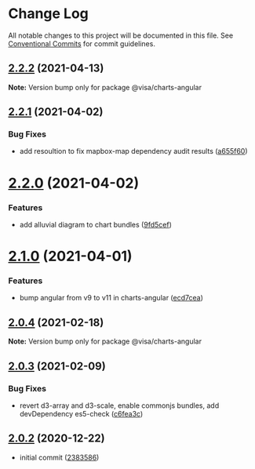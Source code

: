 # Change Log

All notable changes to this project will be documented in this file.
See [Conventional Commits](https://conventionalcommits.org) for commit guidelines.

## [2.2.2](https://github.com/visa/visa-chart-components/compare/@visa/charts-angular@2.2.1...@visa/charts-angular@2.2.2) (2021-04-13)

**Note:** Version bump only for package @visa/charts-angular





## [2.2.1](https://github.com/visa/visa-chart-components/compare/@visa/charts-angular@2.2.0...@visa/charts-angular@2.2.1) (2021-04-02)


### Bug Fixes

* add resoultion to fix mapbox-map dependency audit results ([a655f60](https://github.com/visa/visa-chart-components/commit/a655f60c5b4d87f02d8ff85d524853268325eb7b))





# [2.2.0](https://github.com/visa/visa-chart-components/compare/@visa/charts-angular@2.1.0...@visa/charts-angular@2.2.0) (2021-04-02)


### Features

* add alluvial diagram to chart bundles ([9fd5cef](https://github.com/visa/visa-chart-components/commit/9fd5cef90db9a968c5a283ff065b1e5050842bfe))





# [2.1.0](https://github.com/visa/visa-chart-components/compare/@visa/charts-angular@2.0.3...@visa/charts-angular@2.1.0) (2021-04-01)


### Features

* bump angular from v9 to v11 in charts-angular ([ecd7cea](https://github.com/visa/visa-chart-components/commit/ecd7cea3356aac17372592643eafb0c66c9addd5))





## [2.0.4](https://github.com/visa/visa-chart-components/compare/@visa/charts-angular@2.0.3...@visa/charts-angular@2.0.4) (2021-02-18)

**Note:** Version bump only for package @visa/charts-angular

## [2.0.3](https://github.com/visa/visa-chart-components/compare/@visa/charts-angular@2.0.2...@visa/charts-angular@2.0.3) (2021-02-09)

### Bug Fixes

- revert d3-array and d3-scale, enable commonjs bundles, add devDependency es5-check ([c6fea3c](https://github.com/visa/visa-chart-components/commit/c6fea3c601dfc4650b52996721ead03a1b363e2b))

## [2.0.2](https://github.com/visa/visa-chart-components/tree/%40visa/charts-angular%402.0.2) (2020-12-22)

- initial commit ([2383586](https://github.com/visa/visa-chart-components/commit/238358698bb59b8f20f424eeedc7235f51e02037))
